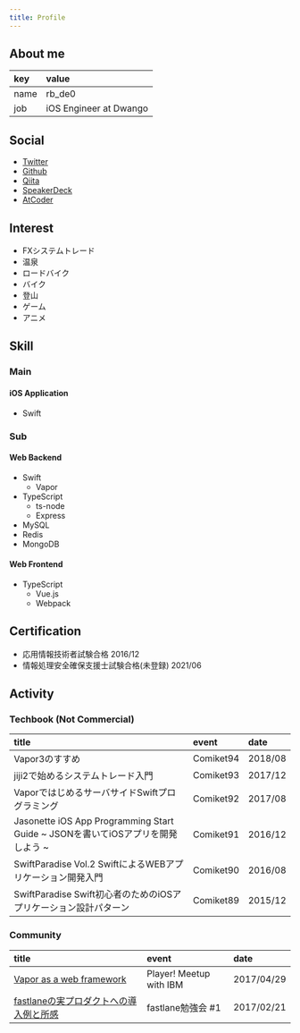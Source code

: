```yaml
---
title: Profile
---
```


## About me

|key|value|
|:--|:--|
|name|rb_de0|
|job|iOS Engineer at Dwango|

## Social

- [Twitter](https://twitter.com/rb_de0)
- [Github](https://github.com/rb-de0)
- [Qiita](https://qiita.com/rb-de0)
- [SpeakerDeck](https://speakerdeck.com/rbde0)
- [AtCoder](https://atcoder.jp/users/rb_de0)

## Interest

- FXシステムトレード
- 温泉
- ロードバイク
- バイク
- 登山
- ゲーム
- アニメ

## Skill

### Main

#### iOS Application

- Swift

### Sub

#### Web Backend

- Swift
  - Vapor
- TypeScript
  - ts-node
  - Express
- MySQL
- Redis
- MongoDB

#### Web Frontend

- TypeScript
  - Vue.js
  - Webpack

## Certification

- 応用情報技術者試験合格 2016/12
- 情報処理安全確保支援士試験合格(未登録) 2021/06

## Activity

### Techbook (Not Commercial)

|title|event|date|
|:--|:--|:--|
|Vapor3のすすめ|Comiket94|2018/08|
|jiji2で始めるシステムトレード入門|Comiket93|2017/12|
|VaporではじめるサーバサイドSwiftプログラミング|Comiket92|2017/08|
|Jasonette iOS App Programming Start Guide ~ JSONを書いてiOSアプリを開発しよう ~|Comiket91|2016/12|
|SwiftParadise Vol.2 SwiftによるWEBアプリケーション開発入門|Comiket90|2016/08|
|SwiftParadise Swift初心者のためのiOSアプリケーション設計パターン|Comiket89|2015/12|

### Community

|title|event|date|
|:--|:--|:--|
|[Vapor as a web framework](https://speakerdeck.com/rbde0/vapor-as-a-web-framework)|Player! Meetup with IBM|2017/04/29|
|[fastlaneの実プロダクトへの導入例と所感](https://speakerdeck.com/rbde0/fastlanefalseshi-purodakutohefalsedao-ru-li-tosuo-gan)|fastlane勉強会 #1|2017/02/21|
